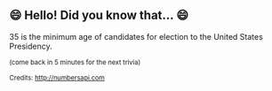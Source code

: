 ## :smile: Hello! Did you know that... :smile:
35 is the minimum age of candidates for election to the United States Presidency.

<sup>(come back in 5 minutes for the next trivia)</sup>


<sup>Credits: http://numbersapi.com</sup>
